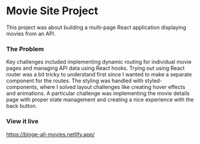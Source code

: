 
# Movie Site Project

This project was about building a multi-page React application displaying movies from an API.

### The Problem

Key challenges included implementing dynamic routing for individual movie pages and managing API data using React hooks. Trying out using React router was a bit tricky to understand first since I wanted to make a separate component for the routes. The styling was handled with styled-components, where I solved layout challenges like creating hover effects and animations. A particular challenge was implementing the movie details page with proper state management and creating a nice experience with the back button.

### View it live

https://binge-all-movies.netlify.app/

